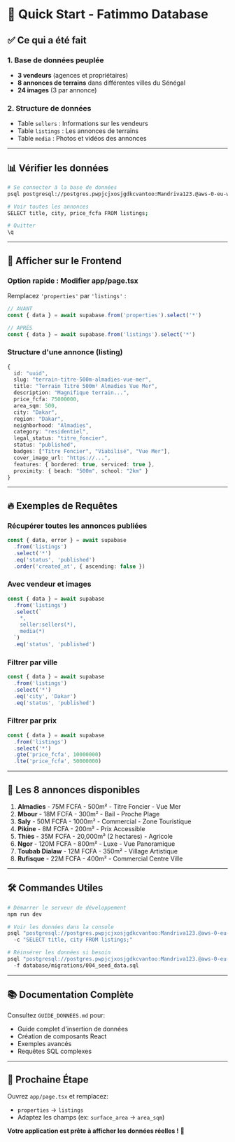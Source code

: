 # 🚀 Quick Start - Fatimmo Database

## ✅ Ce qui a été fait

### 1. Base de données peuplée
- **3 vendeurs** (agences et propriétaires)
- **8 annonces de terrains** dans différentes villes du Sénégal
- **24 images** (3 par annonce)

### 2. Structure de données
- Table `sellers` : Informations sur les vendeurs
- Table `listings` : Les annonces de terrains
- Table `media` : Photos et vidéos des annonces

---

## 📊 Vérifier les données

```bash
# Se connecter à la base de données
psql postgresql://postgres.pwpjcjxosjgdkcvantoo:Mandriva123.@aws-0-eu-west-3.pooler.supabase.com:5432/postgres

# Voir toutes les annonces
SELECT title, city, price_fcfa FROM listings;

# Quitter
\q
```

---

## 🎨 Afficher sur le Frontend

### Option rapide : Modifier app/page.tsx

Remplacez `'properties'` par `'listings'` :

```typescript
// AVANT
const { data } = await supabase.from('properties').select('*')

// APRÈS
const { data } = await supabase.from('listings').select('*')
```

### Structure d'une annonce (listing)

```typescript
{
  id: "uuid",
  slug: "terrain-titre-500m-almadies-vue-mer",
  title: "Terrain Titré 500m² Almadies Vue Mer",
  description: "Magnifique terrain...",
  price_fcfa: 75000000,
  area_sqm: 500,
  city: "Dakar",
  region: "Dakar",
  neighborhood: "Almadies",
  category: "residentiel",
  legal_status: "titre_foncier",
  status: "published",
  badges: ["Titre Foncier", "Viabilisé", "Vue Mer"],
  cover_image_url: "https://...",
  features: { bordered: true, serviced: true },
  proximity: { beach: "500m", school: "2km" }
}
```

---

## 🔥 Exemples de Requêtes

### Récupérer toutes les annonces publiées

```typescript
const { data, error } = await supabase
  .from('listings')
  .select('*')
  .eq('status', 'published')
  .order('created_at', { ascending: false })
```

### Avec vendeur et images

```typescript
const { data } = await supabase
  .from('listings')
  .select(`
    *,
    seller:sellers(*),
    media(*)
  `)
  .eq('status', 'published')
```

### Filtrer par ville

```typescript
const { data } = await supabase
  .from('listings')
  .select('*')
  .eq('city', 'Dakar')
  .eq('status', 'published')
```

### Filtrer par prix

```typescript
const { data } = await supabase
  .from('listings')
  .select('*')
  .gte('price_fcfa', 10000000)
  .lte('price_fcfa', 50000000)
```

---

## 📍 Les 8 annonces disponibles

1. **Almadies** - 75M FCFA - 500m² - Titre Foncier - Vue Mer
2. **Mbour** - 18M FCFA - 300m² - Bail - Proche Plage
3. **Saly** - 50M FCFA - 1000m² - Commercial - Zone Touristique
4. **Pikine** - 8M FCFA - 200m² - Prix Accessible
5. **Thiès** - 35M FCFA - 20,000m² (2 hectares) - Agricole
6. **Ngor** - 120M FCFA - 800m² - Luxe - Vue Panoramique
7. **Toubab Dialaw** - 12M FCFA - 350m² - Village Artistique
8. **Rufisque** - 22M FCFA - 400m² - Commercial Centre Ville

---

## 🛠️ Commandes Utiles

```bash
# Démarrer le serveur de développement
npm run dev

# Voir les données dans la console
psql "postgresql://postgres.pwpjcjxosjgdkcvantoo:Mandriva123.@aws-0-eu-west-3.pooler.supabase.com:5432/postgres" \\
  -c "SELECT title, city FROM listings;"

# Réinsérer les données si besoin
psql "postgresql://postgres.pwpjcjxosjgdkcvantoo:Mandriva123.@aws-0-eu-west-3.pooler.supabase.com:5432/postgres" \\
  -f database/migrations/004_seed_data.sql
```

---

## 📚 Documentation Complète

Consultez `GUIDE_DONNEES.md` pour:
- Guide complet d'insertion de données
- Création de composants React
- Exemples avancés
- Requêtes SQL complexes

---

## 🎯 Prochaine Étape

Ouvrez `app/page.tsx` et remplacez:
- `properties` → `listings`
- Adaptez les champs (ex: `surface_area` → `area_sqm`)

**Votre application est prête à afficher les données réelles !** 🎉
